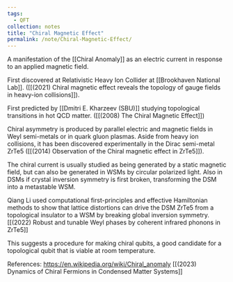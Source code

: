 ```yaml
---
tags:
  - QFT
collection: notes
title: "Chiral Magnetic Effect"
permalink: /note/Chiral-Magnetic-Effect/
---
```

A manifestation of the [[Chiral Anomaly]] as an electric current in response to an applied magnetic field.

First discovered at Relativistic Heavy Ion Collider at [[Brookhaven National Lab]].
([[(2021) Chiral magnetic effect reveals the topology of gauge fields in heavy-ion collisions]]). 

First predicted by [[Dmitri E. Kharzeev (SBU)]]  studying topological transitions in hot QCD matter. 
([[(2008) The Chiral Magnetic Effect]])


Chiral asymmetry is produced by parallel electric and magnetic fields in Weyl semi-metals or in quark gluon plasmas. Aside from heavy ion collisions, it has been discovered experimentally in the Dirac semi-metal ZrTe5 
([[(2014) Observation of the Chiral magnetic effect in ZrTe5]]). 

The chiral current is usually studied as being generated by a static magnetic field, but can also be generated in WSMs by circular polarized light. Also in DSMs if crystal inversion symmetry is first broken, transforming the DSM into a metastable WSM. 

Qiang Li used computational first-principles and effective Hamiltonian methods to show that lattice distortions can drive the DSM ZrTe5 from a topological insulator to a WSM by breaking global inversion symmetry. 
[[(2022) Robust and tunable Weyl phases by coherent infrared phonons in ZrTe5]]

This suggests a procedure for making chiral qubits, a good candidate for a topological qubit that is viable at room temperature. 



References:
https://en.wikipedia.org/wiki/Chiral_anomaly
[[(2023) Dynamics of Chiral Fermions in Condensed Matter Systems]]
